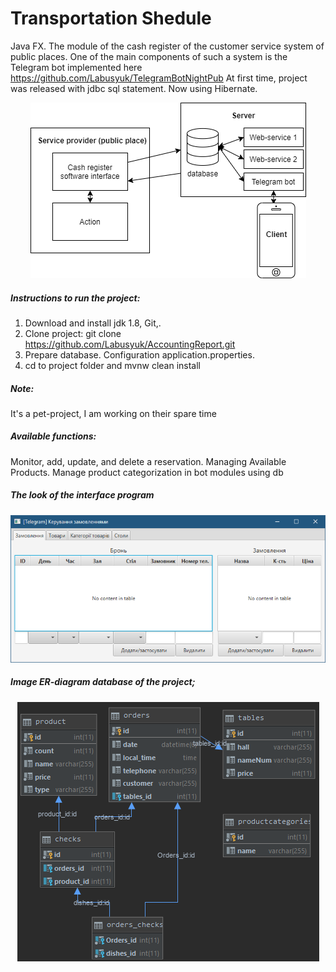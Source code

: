 # Transportation Shedule
Java FX. The module of the cash register of the customer service system of public places. One of the main components of such a system is the Telegram bot implemented here https://github.com/Labusyuk/TelegramBotNightPub
At first time, project was released with jdbc sql statement. Now using Hibernate.

<p align="center">
  <img src="https://raw.githubusercontent.com/Labusyuk/AccountingReport/master/other/diagram.png">
</p>

##### Instructions to run the project:
1. Download and install jdk 1.8, Git,.
2. Clone project: git clone https://github.com/Labusyuk/AccountingReport.git
3. Prepare database. Configuration application.properties.
3. cd to project folder and mvnw clean install

##### Note: 
It's a pet-project, I am working on their spare time

##### Available functions:
Monitor, add, update, and delete a reservation. Managing Available Products. Manage product categorization in bot modules using db

##### The look of the interface program

<p align="center">
  <img src="https://raw.githubusercontent.com/Labusyuk/AccountingReport/master/other/screenshot.png">
</p>

##### Image ER-diagram database of the project;

<p align="center">
  <img src="https://raw.githubusercontent.com/Labusyuk/AccountingReport/master/other/ER-Diagram.png">
</p>




